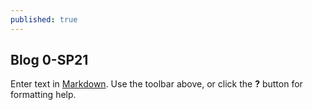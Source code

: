 ```yaml
---
published: true
---
```

## Blog 0-SP21 



Enter text in [Markdown](http://daringfireball.net/projects/markdown/). Use the toolbar above, or click the **?** button for formatting help.
